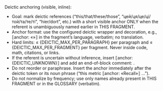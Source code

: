 Deictic anchoring (visible, inline):
- Goal: mark deictic references (“this/that/these/those”, “цей/ця/це/ці/той/та/те/ті”, “hier/dort”, etc.) with a short visible anchor ONLY when the referent is unambiguously named earlier in THIS FRAGMENT.
- Anchor format: use the configured deictic wrapper and decoration, e.g., ⟦anchor: «<referent name>»⟧ in the fragment’s language, verbatim; no translation.
- Hard limits: ≤ {DEICTIC_MAX_PER_PARAGRAPH} per paragraph and ≤ {DEICTIC_MAX_PER_FRAGMENT} per fragment. Never inside code, math, citations, or links.
- If the referent is uncertain without inference, insert ⟦anchor: {DEICTIC_UNKNOWN}⟧ and add an end-of-block comment: <!-- unsure: deictic unresolved -->.
- Do not reorder or paraphrase. Insert the anchor immediately after the deictic token or its noun phrase (“this metric ⟦anchor: «Recall»⟧ …”).
- Do not normalize by frequency; use only names already present in THIS FRAGMENT or in the GLOSSARY (verbatim).

